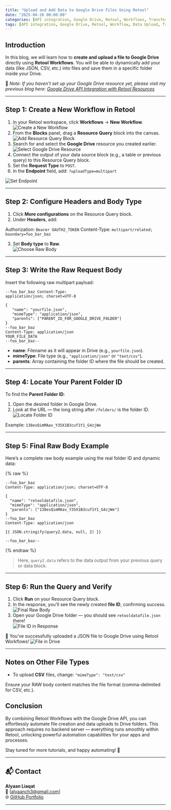 ```yaml
---
title: "Upload and Add Data to Google Drive Files Using Retool"
date: "2025-04-26 00:00:00"
categories: [API integration, Google Drive, Retool, Workflows, Transfer Data, Automation]
tags: [API integration, Google Drive, Retool, Workflow, Data Upload, Transfer Data, Automation]
---
```


## Introduction

In this blog, we will learn how to **create and upload a file to Google Drive** directly using **Retool Workflows**. You will be able to dynamically add your data (like JSON, CSV, etc.) into files and save them in a specific folder inside your Drive.

🔗 *Note: If you haven’t set up your Google Drive resource yet, please visit my previous blog here: [Google Drive API Integration with Retool Resources](https://alyaanliaqat.github.io/posts/google-drive-api-integration-in-retool-resource/)*

---

## Step 1: Create a New Workflow in Retool

1. In your Retool workspace, click **Workflows** → **New Workflow**.  
   ![Create a New Workflow]( /assets/images/blog_images/uploadingfileinretool/p1.png)
2. From the **Blocks** panel, drag a **Resource Query** block into the canvas.  
   ![Add Resource Query Block]( /assets/images/blog_images/uploadingfileinretool/p2.png)
3. Search for and select the **Google Drive** resource you created earlier.  
   ![Select Google Drive Resource]( /assets/images/blog_images/uploadingfileinretool/p3.png)
4. Connect the output of your data source block (e.g., a table or previous query) to this Resource Query block.
5. Set the **Request Type** to `POST`.
6. In the **Endpoint** field, add: `?uploadType=multipart`

![Set Endpoint](/assets/images/blog_images/uploadingfileinretool/p4.png)

---

## Step 2: Configure Headers and Body Type

1. Click **More configurations** on the Resource Query block.
2. Under **Headers**, add:

Authorization: `Bearer OAUTH2_TOKEN` 
Content-Type: `multipart/related; boundary=foo_bar_baz`

3. Set **Body type** to **Raw**.  
![Choose Raw Body](/assets/images/blog_images/uploadingfileinretool/p5.png)

---

## Step 3: Write the Raw Request Body

Insert the following raw multipart payload:
```
--foo_bar_baz Content-Type: 
application/json; charset=UTF-8

{ 
   "name": "yourfile.json", 
   "mimeType": "application/json", 
   "parents": ["PARENT_ID_FOR_GOOGLE_DRIVE_FOLDER"] 
} 
--foo_bar_baz 
Content-Type: application/json 
YOUR_FILE_DATA 
--foo_bar_baz--
```


- **name**: Filename as it will appear in Drive (e.g., `yourfile.json`).
- **mimeType**: File type (e.g., `"application/json"` or `"text/csv"`).
- **parents**: Array containing the folder ID where the file should be created.

---

## Step 4: Locate Your Parent Folder ID

To find the **Parent Folder ID**:

1. Open the desired folder in Google Drive.
2. Look at the URL — the long string after `/folders/` is the folder ID.  
   ![Locate Folder ID](/assets/images/blog_images/uploadingfileinretool/p6.png)

Example: `138esQimMAav_Y35X1B3cuf1Y1_G4zjWe`

---

## Step 5: Final Raw Body Example

Here’s a complete raw body example using the real folder ID and dynamic data:

{% raw %}
```
--foo_bar_baz
Content-Type: application/json; charset=UTF-8

{
  "name": "retooldatafile.json",
  "mimeType": "application/json",
  "parents": ["138esQimMAav_Y35X1B3cuf1Y1_G4zjWe"]
}
--foo_bar_baz
Content-Type: application/json

{{ JSON.stringify(query2.data, null, 2) }}

--foo_bar_baz--
```
{% endraw %}



> Here, `query2.data` refers to the data output from your previous query or data block.

---

## Step 6: Run the Query and Verify

1. Click **Run** on your Resource Query block.
2. In the response, you’ll see the newly created **file ID**, confirming success.
   ![Final Raw Body](/assets/images/blog_images/uploadingfileinretool/p7.png)
3. Open your Google Drive folder — you should see `retooldatafile.json` there!  
   ![File ID in Response](/assets/images/blog_images/uploadingfileinretool/p8.png)

🎉 You’ve successfully uploaded a JSON file to Google Drive using Retool Workflows!
   ![File in Drive](/assets/images/blog_images/uploadingfileinretool/p9.png)

---

## Notes on Other File Types

- To upload **CSV** files, change:
  `"mimeType": "text/csv"`

Ensure your RAW body content matches the file format (comma-delimited for CSV, etc.).

## Conclusion
By combining Retool Workflows with the Google Drive API, you can effortlessly automate file creation and data uploads to Drive folders. This approach requires no backend server — everything runs smoothly within Retool, unlocking powerful automation capabilities for your apps and processes.

Stay tuned for more tutorials, and happy automating! 🚀

---

## 📬 Contact

**Alyaan Liaqat**  
📧 [alyaanch3@gmail.com]  
🌐 [GitHub Portfolio](https://alyaanliaqat.github.io/)

---